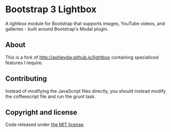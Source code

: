 Bootstrap 3 Lightbox
========

A lightbox module for Bootstrap that supports images, YouTube videos, and galleries - built around Bootstrap's Modal plugin.

##	About

This is a fork of http://ashleydw.github.io/lightbox containing specialiced features I require.

Contributing
----
Instead of modifying the JavaScript files directly, you should instead modify the coffeescript file and run the grunt task.

Copyright and license
----

Code released under [the MIT license](https://github.com/itfourp/lightbox/blob/master/LICENSE).
